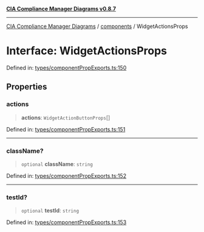 [**CIA Compliance Manager Diagrams v0.8.7**](../../README.md)

***

[CIA Compliance Manager Diagrams](../../modules.md) / [components](../README.md) / WidgetActionsProps

# Interface: WidgetActionsProps

Defined in: [types/componentPropExports.ts:150](https://github.com/Hack23/cia-compliance-manager/blob/c1b03266cad85c2f58531e3fd0aea147fa649ae0/src/types/componentPropExports.ts#L150)

## Properties

### actions

> **actions**: `WidgetActionButtonProps`[]

Defined in: [types/componentPropExports.ts:151](https://github.com/Hack23/cia-compliance-manager/blob/c1b03266cad85c2f58531e3fd0aea147fa649ae0/src/types/componentPropExports.ts#L151)

***

### className?

> `optional` **className**: `string`

Defined in: [types/componentPropExports.ts:152](https://github.com/Hack23/cia-compliance-manager/blob/c1b03266cad85c2f58531e3fd0aea147fa649ae0/src/types/componentPropExports.ts#L152)

***

### testId?

> `optional` **testId**: `string`

Defined in: [types/componentPropExports.ts:153](https://github.com/Hack23/cia-compliance-manager/blob/c1b03266cad85c2f58531e3fd0aea147fa649ae0/src/types/componentPropExports.ts#L153)
